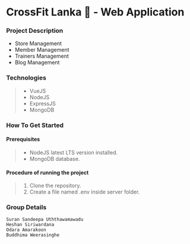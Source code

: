 # CrossFit Lanka :muscle: - Web Application 


### Project Description
* Store Management
* Member Management
* Trainers Management
* Blog Management

### Technologies
> * VueJS
> * NodeJS
> * ExpressJS
> * MongoDB

### How To Get Started

#### Prerequisites
> * NodeJS latest LTS version installed. 
> * MongoDB database.

#### Procedure of running the project
> 1. Clone the repository.
> 2. Create a file named .env inside server folder.

### Group Details
```
Suran Sandeepa Uththawamawadu
Heshan Siriwardana
Odara Amarakoon 
Buddhima Weerasinghe
```
